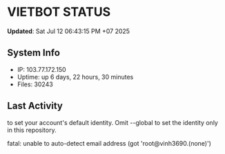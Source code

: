 # VIETBOT STATUS
**Updated**: Sat Jul 12 06:43:15 PM +07 2025

## System Info
- IP: 103.77.172.150
- Uptime: up 6 days, 22 hours, 30 minutes
- Files: 30243

## Last Activity

to set your account's default identity.
Omit --global to set the identity only in this repository.

fatal: unable to auto-detect email address (got 'root@vinh3690.(none)')
